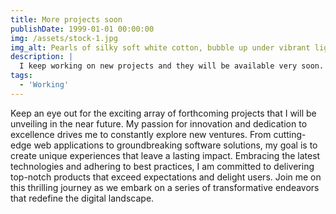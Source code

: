 ```yaml
---
title: More projects soon
publishDate: 1999-01-01 00:00:00
img: /assets/stock-1.jpg
img_alt: Pearls of silky soft white cotton, bubble up under vibrant lighting
description: |
  I keep working on new projects and they will be available very soon.
tags:
  - 'Working'
---
```


Keep an eye out for the exciting array of forthcoming projects that I will be unveiling in the near future. My passion for innovation and dedication to excellence drives me to constantly explore new ventures. From cutting-edge web applications to groundbreaking software solutions, my goal is to create unique experiences that leave a lasting impact. Embracing the latest technologies and adhering to best practices, I am committed to delivering top-notch products that exceed expectations and delight users. Join me on this thrilling journey as we embark on a series of transformative endeavors that redefine the digital landscape.

